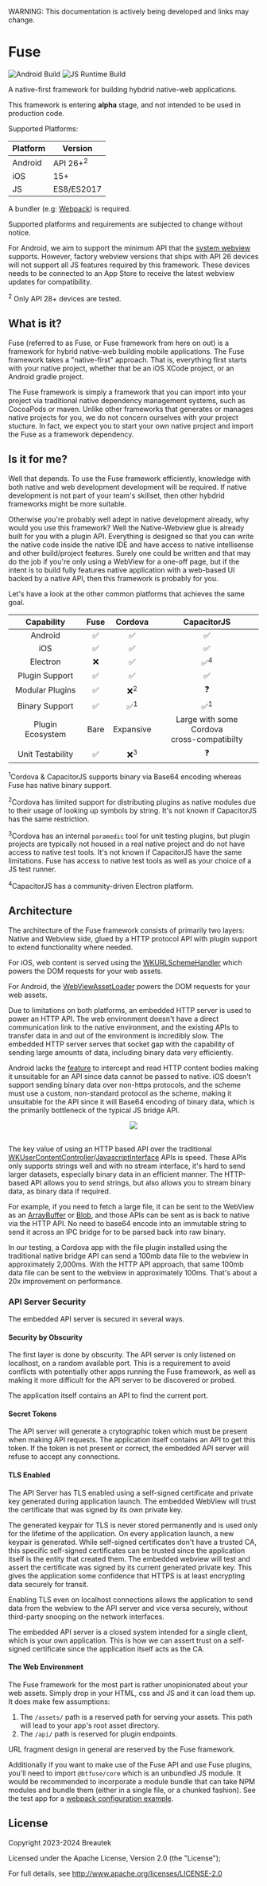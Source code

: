 
WARNING: This documentation is actively being developed and links may change.

# Fuse

![Android Build](https://github.com/btfuse/fuse-android/actions/workflows/instrumented.yml/badge.svg)
![JS Runtime Build](https://github.com/btfuse/fuse-js/actions/workflows/unit-tests.yml/badge.svg)

A native-first framework for building hybdrid native-web applications.

This framework is entering **alpha** stage, and not intended to be used in production code.

Supported Platforms:

|Platform|Version|
|---|---|
|Android|API 26+<sup>2</sup>|
|iOS|15+|
|JS|ES8/ES2017|

A bundler (e.g: [Webpack](https://webpack.js.org/)) is required.

Supported platforms and requirements are subjected to change without notice.

For Android, we aim to support the minimum API that the [system webview](https://chromium.googlesource.com/chromium/src/+/refs/heads/main/build/config/android/config.gni#70) supports. However, factory webview versions that ships with API 26 devices will not support all JS features required by this framework. These devices needs to be connected to an App Store to receive the latest webview updates for compatibility.

<sup>2</sup> Only API 28+ devices are tested.

## What is it?

Fuse (referred to as Fuse, or Fuse framework from here on out) is a framework for hybrid native-web building mobile applications.
The Fuse framework takes a "native-first" approach. That is, everything first starts with your native project, whether that be an iOS XCode project, or an Android gradle project.

The Fuse framework is simply a framework that you can import into your project via traditional native dependency management systems, such as
CocoaPods or maven. Unlike other frameworks that generates or manages native projects for you, we do not concern ourselves with your project stucture. In fact, we expect you to start your own native project and import the Fuse as a framework dependency.

## Is it for me?

Well that depends. To use the Fuse framework efficiently, knowledge with both native and web development development will be required.
If native development is not part of your team's skillset, then other hybdrid frameworks might be more suitable.

Otherwise you're probably well adept in native development already, why would you use this framework? Well the Native-Webview glue is already built for you with a plugin API. Everything is designed so that you can write the native code inside the native IDE and have access to native intellisense and other build/project features. Surely one could be written and that may do the job if you're only using a WebView for a one-off page, but if the intent is to build fully features native application with a web-based UI backed by a native API, then this framework is probably for you.

Let's have a look at the other common platforms that achieves the same goal.

|Capability|Fuse|Cordova|CapacitorJS|
|:---:|:---:|:---:|:---:|
|Android|:white_check_mark:|:white_check_mark:|:white_check_mark:
|iOS|:white_check_mark:|:white_check_mark:|:white_check_mark:|
|Electron|:x:|:white_check_mark:|:white_check_mark:<sup>4</sup>|
|Plugin Support|:white_check_mark:|:white_check_mark:|:white_check_mark:|
|Modular Plugins|:white_check_mark:|:x:<sup>2</sup>|:question:|
|Binary Support|:white_check_mark:|:white_check_mark:<sup>1</sup>|:white_check_mark:<sup>1</sup>|
|Plugin Ecosystem|Bare|Expansive|Large with some Cordova<br />cross-compatibilty
|Unit Testability|:white_check_mark:|:x:<sup>3</sup>|:question:

<sup>1</sup>Cordova & CapacitorJS supports binary via Base64 encoding whereas Fuse
has native binary support.

<sup>2</sup>Cordova has limited support for distributing plugins as native modules due to their usage of looking up symbols by string. It's not known if CapacitorJS has the same restriction.

<sup>3</sup>Cordova has an internal `paramedic` tool for unit testing plugins, but plugin projects are typically not housed in a real native project and do not have access to native test tools. It's not known if CapacitorJS have the same limitations. Fuse has access to native test tools as well as your choice of a JS test runner.

<sup>4</sup>CapacitorJS has a community-driven Electron platform.

## Architecture

The architecture of the Fuse framework consists of primarily two layers: Native and Webview side, glued by a HTTP protocol API with plugin support to extend functionality where needed.

For iOS, web content is served using the [WKURLSchemeHandler](https://developer.apple.com/documentation/webkit/wkurlschemehandler?language=objc) which powers the DOM requests for your web assets.

For Android, the [WebViewAssetLoader](https://developer.android.com/reference/androidx/webkit/WebViewAssetLoader) powers the DOM requests for your web assets.

Due to limitations on both platforms, an embedded HTTP server is used to power an HTTP API. The web environment doesn't have a direct communication link to the native environment, and the existing APIs to transfer data in and out of the environment is incredibly slow. The embedded HTTP server serves that socket gap with the capability of sending large amounts of data, including binary data very efficiently. 

Android lacks the [feature](https://issuetracker.google.com/issues/119844519) to intercept and read HTTP content bodies making it unsuitable for an API since data cannot be passed to native. iOS doesn't support sending binary data over non-https protocols, and the scheme must use a custom, non-standard protocol as the scheme, making it unsuitable for the API since it will Base64 encoding of binary data, which is the primarily bottleneck of the typical JS bridge API.

<div style="text-align: center">
    <img src="./res/architecture.jpg" />
</div>
</br />

The key value of using an HTTP based API over the traditional [WKUserContentController](https://developer.apple.com/documentation/webkit/wkusercontentcontroller)/[JavascriptInterface](https://developer.android.com/reference/android/webkit/JavascriptInterface) APIs is speed.
These APIs only supports strings well and with no stream interface, it's hard to send larger datasets, especially binary data in an efficient manner. The HTTP-based API allows you to send strings, but also allows you to stream binary data, as binary data if required.

For example, if you need to fetch a large file, it can be sent to the WebView as an [ArrayBuffer](https://developer.mozilla.org/en-US/docs/Web/JavaScript/Reference/Global_Objects/ArrayBuffer) or [Blob](https://developer.mozilla.org/en-US/docs/Web/API/Blob), and those APIs can be sent as is back to native via the HTTP API. No need to base64 encode into an immutable string to send it across an IPC bridge for to be parsed back into raw binary.

In our testing, a Cordova app with the file plugin installed using the traditional native bridge API can send a 100mb data file to the webview in approximately 2,000ms. With the HTTP API approach, that same 100mb data file can be sent to the webview in approximately 100ms. That's about a 20x improvement on performance.

### API Server Security

The embedded API server is secured in several ways.

#### Security by Obscurity

The first layer is done by obscurity. The API server is only listened on localhost, on a random available port. This is a requirement to avoid conflicts with potentially other apps running the Fuse framework, as well as making it more difficult for the API server to be discovered or probed.

The application itself contains an API to find the current port.

#### Secret Tokens

The API server will generate a crytographic token which must be present when making API requests. The application itself contains an API to get this token. If the token is not present or correct, the embedded API server will refuse to accept any connections.

#### TLS Enabled

The API Server has TLS enabled using a self-signed certificate and private key generated during application launch. The embedded WebView will trust the certificate that was signed by its own private key.

The generated keypair for TLS is never stored permanently and is used only for the lifetime of the application. On every application launch, a new keypair is generated. While self-signed certificates don't have a trusted CA, this specific self-signed certificates can be trusted since the application itself is the entity that created them. The embedded webview will test and assert the certificate was signed by its current generated private key. This gives the application some confidence that HTTPS is at least encrypting data securely for transit.

Enabling TLS even on localhost connections allows the application to send data from the webview to the API server and vice versa securely, without third-party snooping on the network interfaces.

The embedded API server is a closed system intended for a single client, which is your own application. This is how we can assert trust on a self-signed certificate since the application itself acts as the CA.

#### The Web Environment

The Fuse framework for the most part is rather unopinionated about your web assets. Simply drop in your HTML, css and JS and it can load them up. It does make few assumptions:

1. The `/assets/` path is a reserved path for serving your assets. This path will lead to your app's root asset directory.
2. The `/api/` path is reserved for plugin endpoints.

URL fragment design in general are reserved by the Fuse framework.

Additionally if you want to make use of the Fuse API and use Fuse plugins, you'll need to import `@btfuse/core` which is an unbundled JS module.
It would be recommended to incorporate a module bundle that can take NPM modules and bundle them (either in a single file, or a chunked fashion). See the test app for a [webpack configuration example](https://github.com/btfuse/fuse-test-app).

## License

Copyright 2023-2024 Breautek

Licensed under the Apache License, Version 2.0 (the "License");

For full details, see <a href="http://www.apache.org/licenses/LICENSE-2.0" target="_blank">http://www.apache.org/licenses/LICENSE-2.0</a>
